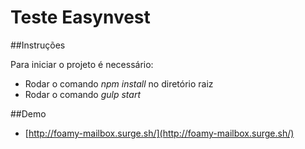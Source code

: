 # Teste Easynvest

##Instruções

Para iniciar o projeto é necessário:

- Rodar o comando *npm install* no diretório raiz
- Rodar o comando *gulp start*

##Demo

- [http://foamy-mailbox.surge.sh/](http://foamy-mailbox.surge.sh/)
